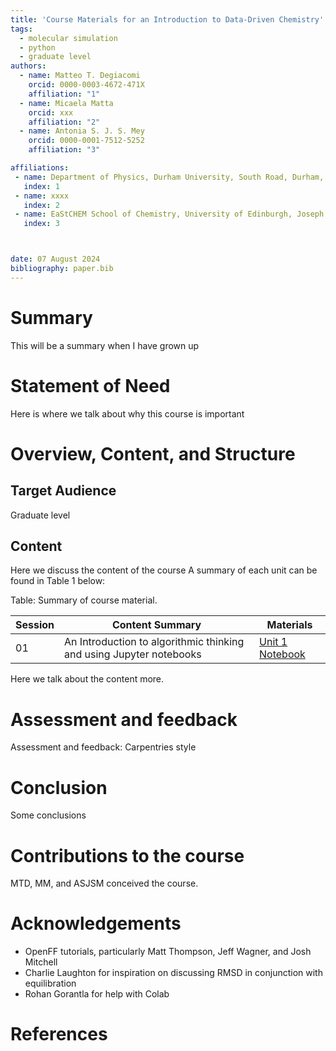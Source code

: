 ```yaml
---
title: 'Course Materials for an Introduction to Data-Driven Chemistry'
tags:
  - molecular simulation
  - python
  - graduate level
authors:
  - name: Matteo T. Degiacomi
    orcid: 0000-0003-4672-471X 
    affiliation: "1"
  - name: Micaela Matta
    orcid: xxx
    affiliation: "2"  
  - name: Antonia S. J. S. Mey
    orcid: 0000-0001-7512-5252
    affiliation: "3"

affiliations:
 - name: Department of Physics, Durham University, South Road, Durham, DH1 3LE, United Kingdom 
   index: 1 
 - name: xxxx
   index: 2
 - name: EaStCHEM School of Chemistry, University of Edinburgh, Joseph Black Building, David Brewster Road, Edinburgh, EH9 3FJ, United Kingdom 
   index: 3



date: 07 August 2024
bibliography: paper.bib
---
```


# Summary

This will be a summary when I have grown up

# Statement of Need

Here is where we talk about why this course is important
# Overview, Content, and Structure
## Target Audience 

Graduate level

## Content

Here we discuss the content of the course 
A summary of each unit can be found in Table 1 below:

Table: Summary of course material.

| Session | Content Summary                 | Materials |
|------|---------------------------------|-----------|
| 01    | An Introduction to algorithmic thinking and using Jupyter notebooks              |[Unit 1 Notebook](https://github.com/Edinburgh-Chemistry-Teaching/DDC/blob/main/Unit_01/Unit_01_problem_solving_I.ipynb)|


Here we talk about the content more. 


# Assessment and feedback

Assessment and feedback: Carpentries style



# Conclusion

Some conclusions

# Contributions to the course

MTD, MM, and ASJSM conceived the course. 

# Acknowledgements 

- OpenFF tutorials, particularly Matt Thompson, Jeff Wagner, and Josh Mitchell
- Charlie Laughton for inspiration on discussing RMSD in conjunction with equilibration
- Rohan Gorantla for help with Colab 

# References
